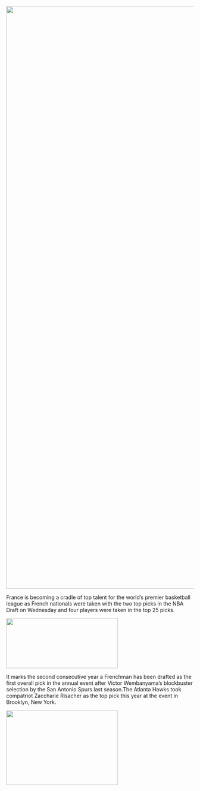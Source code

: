 
<div class="content">
<img src="https://tpolygon.adtelligent.com/wp-content/uploads/2021/04/gmrqkxfp_0.png" alt="" width="1563" height="1563" class="alignnone size-full wp-image-443" />
<p>France is becoming a cradle of top talent for the world’s premier basketball league as French nationals were taken with the two top picks in the NBA Draft on Wednesday and four players were taken in the top 25 picks.</p>
<img src="https://tpolygon.adtelligent.com/wp-content/uploads/2021/01/6a7ffe-300x134.jpg" alt="" width="300" height="134" class="alignnone size-medium wp-image-414" />
<p>It marks the second consecutive year a Frenchman has been drafted as the first overall pick in the annual event after Victor Wembanyama’s blockbuster selection by the San Antonio Spurs last season.The Atlanta Hawks took compatriot Zaccharie Risacher as the top pick this year at the event in Brooklyn, New York.</p>
<img src="https://tpolygon.adtelligent.com/wp-content/uploads/2020/02/6bd14e5d-d9c2-3e60-9169-9999a284c9a7-300x200.jpg" alt="" width="300" height="200" class="alignnone size-medium wp-image-235" />
</div>

